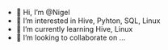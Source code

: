 - 👋 Hi, I’m @Nigel
- 👀 I’m interested in Hive, Pyhton, SQL, Linux
- 🌱 I’m currently learning Hive, Linux
- 💞️ I’m looking to collaborate on ...

<!---
Nigelhuteng/Nigelhuteng is a ✨ special ✨ repository because its `README.md` (this file) appears on your GitHub profile.
You can click the Preview link to take a look at your changes.
--->
